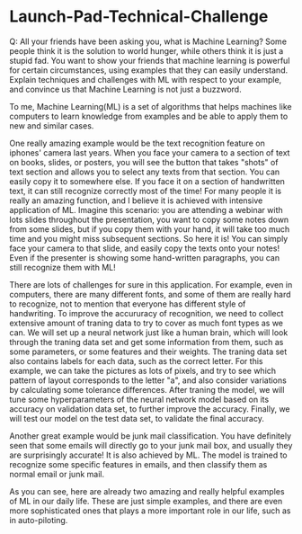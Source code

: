 # Launch-Pad-Technical-Challenge

Q: All your friends have been asking you, what is Machine Learning? Some people think it is the solution to world hunger, while others think it is just a stupid fad. You want to show your friends that machine learning is powerful for certain circumstances, using examples that they can easily understand. Explain techniques and challenges with ML with respect to your example, and convince us that Machine Learning is not just a buzzword.

To me, Machine Learning(ML) is a set of algorithms that helps machines like computers to learn knowledge from examples and be able to apply them to new and similar cases. 

One really amazing example would be the text recognition feature on iphones' camera last years. When you face your camera to a section of text on books, slides, or posters, you will see the button that takes "shots" of text section and allows you to select any texts from that section. You can easily copy it to somewhere else. If you face it on a section of handwritten text, it can still recognize correctly most of the time! For many people it is really an amazing function, and I believe it is achieved with intensive application of ML. Imagine this scenario: you are attending a webinar with lots slides throughout the presentation, you want to copy some notes down from some slides, but if you copy them with your hand, it will take too much time and you might miss subsequent sections. So here it is! You can simply face your camera to that slide, and easily copy the texts onto your notes! Even if the presenter is showing some hand-written paragraphs, you can still recognize them with ML!

There are lots of challenges for sure in this application. For example, even in computers, there are many different fonts, and some of them are really hard to recognize, not to mention that everyone has different style of handwriting. To improve the accururacy of recognition, we need to collect extensive amount of traning data to try to cover as much font types as we can. We will set up a neural network just like a human brain, which will look through the traning data set and get some information from them, such as some parameters, or some features and their weights. The traning data set also contains labels for each data, such as the correct letter. For this example, we can take the pictures as lots of pixels, and try to see which pattern of layout corresponds to the letter "a", and also consider variations by calculating some tolerance differences. After traning the model, we will tune some hyperparameters of the neural network model based on its accuracy on validation data set, to further improve the accuracy. Finally, we will test our model on the test data set, to validate the final accuracy.

Another great example would be junk mail classification. You have definitely seen that some emails will directly go to your junk mail box, and usually they are surprisingly accurate! It is also achieved by ML. The model is trained to recognize some specific features in emails, and then classify them as normal email or junk mail.

As you can see, here are already two amazing and really helpful examples of ML in our daily life. These are just simple examples, and there are even more sophisticated ones that plays a more important role in our life, such as in auto-piloting.
